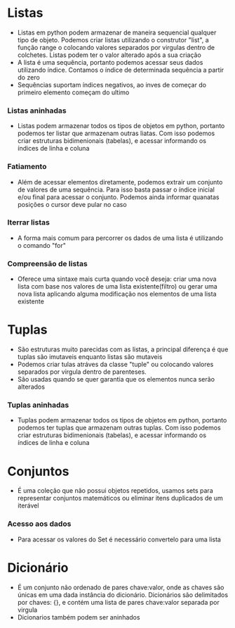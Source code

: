 # Listas 
- Listas em python podem armazenar de maneira sequencial qualquer tipo de objeto. Podemos criar listas utilizando o construtor "list", a função range o colocando valores separados por virgulas dentro de colchetes. Listas podem ter o valor alterado após a sua criação
- A lista é uma sequência, portanto podemos acessar seus dados utilizando índice. Contamos o índice de determinada sequência a partir do zero
- Sequências suportam índices negativos, ao inves de começar do primeiro elemento começam do ultimo

### Listas aninhadas
- Listas podem armazenar todos os tipos de objetos em python, portanto podemos ter listar que armazenam outras liatas. Com isso podemos criar estruturas bidimenionais (tabelas), e acessar informando os índices de linha e coluna

### Fatiamento 
- Além de acessar elementos diretamente, podemos extrair um conjunto de valores de uma sequência. Para isso basta passar o índice inicial e/ou final para acessar o conjunto. Podemos ainda informar quanatas posições o cursor deve pular no caso
  
### Iterrar listas
- A forma mais comum para percorrer os dados de uma lista é utilizando o comando "for"

### Compreensão de listas
- Oferece uma sintaxe mais curta quando você deseja: criar uma nova lista com base nos valores de uma lista existente(filtro) ou gerar uma nova lista aplicando alguma modificação nos elementos de uma lista existente

# Tuplas
- São estruturas muito parecidas com as listas, a principal diferença é que tuplas são imutaveis enquanto listas são mutaveis
- Podemos criar tulas atráves da classe "tuple" ou colocando valores separados por virgula dentro de parenteses. 
- São usadas quando se quer garantia que os elementos nunca serão alterados

### Tuplas aninhadas
- Tuplas podem armazenar todos os tipos de objetos em python, portanto podemos ter tuplas que armazenam outras tuplas. Com isso podemos criar estruturas bidimenionais (tabelas), e acessar informando os índices de linha e coluna

# Conjuntos
- É uma coleção que não possui objetos repetidos, usamos sets para representar conjuntos matemáticos ou eliminar itens duplicados de um iterável

### Acesso aos dados
- Para acessar os valores do Set é necessário convertelo para uma lista

# Dicionário
- É um conjunto não ordenado de pares chave:valor, onde as chaves são únicas em uma dada instância do dicionário. Dicionários são delimitados por chaves: {}, e contém uma lista de pares chave:valor separada por virgula
- Dicionarios também podem ser aninhados
